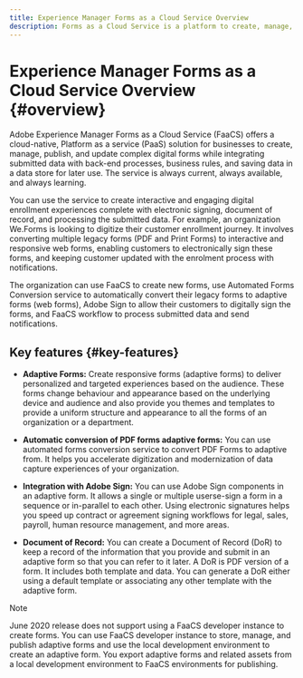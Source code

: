 ```yaml
---
title: Experience Manager Forms as a Cloud Service Overview
description: Forms as a Cloud Service is a platform to create, manage, publish enterprise-class forms and business processes.
---
```


# Experience Manager Forms as a Cloud Service Overview {#overview}

Adobe Experience Manager Forms as a Cloud Service (FaaCS) offers a cloud-native, Platform as a service (PaaS) solution for businesses to create, manage, publish, and update complex digital forms while integrating submitted data with back-end processes, business rules, and saving data in a data store for later use. The service is always current, always available, and always learning. 

You can use the service to create interactive and engaging digital enrollment experiences complete with electronic signing, document of record, and processing the submitted data. For example, an organization We.Forms is looking to digitize their customer enrollment journey. It involves converting multiple legacy forms (PDF and Print Forms) to interactive and responsive web forms, enabling customers to electronically sign these forms, and keeping customer updated with the enrolment process with notifications. 

The organization can use FaaCS to create new forms, use Automated Forms Conversion service to automatically convert their legacy forms to adaptive forms (web forms), Adobe Sign to allow their customers to digitally sign the forms, and FaaCS workflow to process submitted data and send notifications. 


## Key features {#key-features}


* **Adaptive Forms:** Create responsive forms (adaptive forms) to deliver personalized and targeted experiences based on the audience. These forms change behaviour and appearance based on the underlying device and audience and also provide you themes and templates to provide a uniform structure and appearance to all the forms of an organization or a department.

* **Automatic conversion of PDF forms adaptive forms:** You can use automated forms conversion service to convert PDF Forms to adaptive from. It helps you accelerate digitization and modernization of data capture experiences of your organization. 

* **Integration with Adobe Sign:** You can use Adobe Sign components in an adaptive form. It allows a single or multiple userse-sign a form in a sequence or in-parallel to each other. Using electronic signatures helps you speed up contract or agreement signing workflows for legal, sales, payroll, human resource management, and more areas.

* **Document of Record:** You can create a Document of Record (DoR) to keep a record of the information that you provide and submit in an adaptive form so that you can refer to it later. A DoR is PDF version of a form. It includes both template and data. You can generate a DoR either using a default template or associating any other template with the adaptive form.




<!-- ## Onboarding {#onboarding}



## Use cases

-->

>[!NOTE]
>
> June 2020 release does not support using a FaaCS developer instance to create forms. You can use FaaCS developer instance to store, manage, and publish adaptive forms and use the local development environment to create an adaptive form. You export adaptive forms and related assets from a local development environment to FaaCS environments for publishing.
